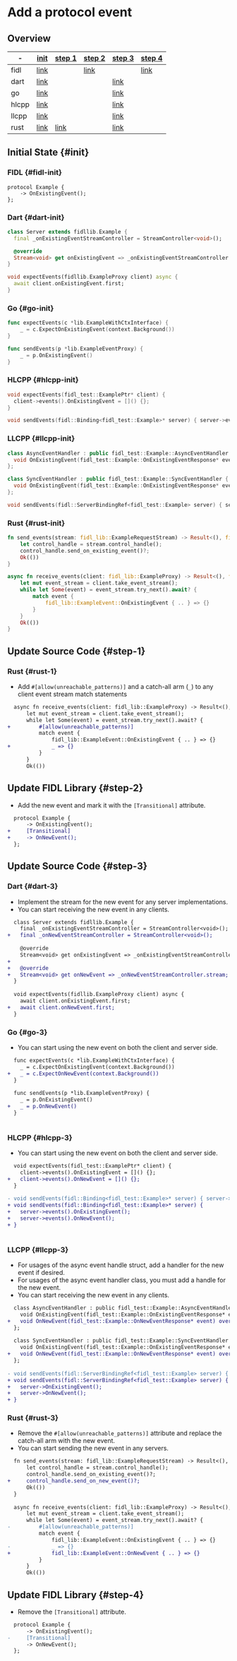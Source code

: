 <!-- WARNING: This file is machine generated by the source compatibility tool. -->
# Add a protocol event
## Overview
-|[init](#init)|[step 1](#step-1)|[step 2](#step-2)|[step 3](#step-3)|[step 4](#step-4)
---|---|---|---|---|---
fidl|[link](#fidl-init)||[link](#fidl-2)||[link](#fidl-4)
dart|[link](#dart-init)|||[link](#dart-3)|
go|[link](#go-init)|||[link](#go-3)|
hlcpp|[link](#hlcpp-init)|||[link](#hlcpp-3)|
llcpp|[link](#llcpp-init)|||[link](#llcpp-3)|
rust|[link](#rust-init)|[link](#rust-1)||[link](#rust-3)|

## Initial State {#init}
### FIDL {#fidl-init}
```fidl
protocol Example {
    -> OnExistingEvent();
};
```
### Dart {#dart-init}
```dart
class Server extends fidllib.Example {
  final _onExistingEventStreamController = StreamController<void>();

  @override
  Stream<void> get onExistingEvent => _onExistingEventStreamController.stream;
}

void expectEvents(fidllib.ExampleProxy client) async {
  await client.onExistingEvent.first;
}
```
### Go {#go-init}
```go
func expectEvents(c *lib.ExampleWithCtxInterface) {
	_ = c.ExpectOnExistingEvent(context.Background())
}

func sendEvents(p *lib.ExampleEventProxy) {
	_ = p.OnExistingEvent()
}

```
### HLCPP {#hlcpp-init}
```cpp
void expectEvents(fidl_test::ExamplePtr* client) {
  client->events().OnExistingEvent = []() {};
}

void sendEvents(fidl::Binding<fidl_test::Example>* server) { server->events().OnExistingEvent(); }

```
### LLCPP {#llcpp-init}
```cpp
class AsyncEventHandler : public fidl_test::Example::AsyncEventHandler {
  void OnExistingEvent(fidl_test::Example::OnExistingEventResponse* event) override {}
};

class SyncEventHandler : public fidl_test::Example::SyncEventHandler {
  void OnExistingEvent(fidl_test::Example::OnExistingEventResponse* event) override {}
};

void sendEvents(fidl::ServerBindingRef<fidl_test::Example> server) { server->OnExistingEvent(); }
```
### Rust {#rust-init}
```rust
fn send_events(stream: fidl_lib::ExampleRequestStream) -> Result<(), fidl::Error> {
    let control_handle = stream.control_handle();
    control_handle.send_on_existing_event()?;
    Ok(())
}

async fn receive_events(client: fidl_lib::ExampleProxy) -> Result<(), fidl::Error> {
    let mut event_stream = client.take_event_stream();
    while let Some(event) = event_stream.try_next().await? {
        match event {
            fidl_lib::ExampleEvent::OnExistingEvent { .. } => {}
        }
    }
    Ok(())
}
```
## Update Source Code {#step-1}
### Rust {#rust-1}
- Add `#[allow(unreachable_patterns)]` and a catch-all arm (`_`) to any client event stream match statements

```diff
  async fn receive_events(client: fidl_lib::ExampleProxy) -> Result<(), fidl::Error> {
      let mut event_stream = client.take_event_stream();
      while let Some(event) = event_stream.try_next().await? {
+         #[allow(unreachable_patterns)]
          match event {
              fidl_lib::ExampleEvent::OnExistingEvent { .. } => {}
+             _ => {}
          }
      }
      Ok(())

```
## Update FIDL Library {#step-2}
- Add the new event and mark it with the `[Transitional]` attribute.

```diff
  protocol Example {
      -> OnExistingEvent();
+     [Transitional]
+     -> OnNewEvent();
  };

```
## Update Source Code {#step-3}
### Dart {#dart-3}
- Implement the stream for the new event for any server implementations.
- You can start receiving the new event in any clients.

```diff
  class Server extends fidllib.Example {
    final _onExistingEventStreamController = StreamController<void>();
+   final _onNewEventStreamController = StreamController<void>();
  
    @override
    Stream<void> get onExistingEvent => _onExistingEventStreamController.stream;
+ 
+   @override
+   Stream<void> get onNewEvent => _onNewEventStreamController.stream;
  }
  
  void expectEvents(fidllib.ExampleProxy client) async {
    await client.onExistingEvent.first;
+   await client.onNewEvent.first;
  }

```
### Go {#go-3}
- You can start using the new event on both the client and server side.

```diff
  func expectEvents(c *lib.ExampleWithCtxInterface) {
  	_ = c.ExpectOnExistingEvent(context.Background())
+ 	_ = c.ExpectOnNewEvent(context.Background())
  }
  
  func sendEvents(p *lib.ExampleEventProxy) {
  	_ = p.OnExistingEvent()
+ 	_ = p.OnNewEvent()
  }
  

```
### HLCPP {#hlcpp-3}
- You can start using the new event on both the client and server side.

```diff
  void expectEvents(fidl_test::ExamplePtr* client) {
    client->events().OnExistingEvent = []() {};
+   client->events().OnNewEvent = []() {};
  }
  
- void sendEvents(fidl::Binding<fidl_test::Example>* server) { server->events().OnExistingEvent(); }
+ void sendEvents(fidl::Binding<fidl_test::Example>* server) {
+   server->events().OnExistingEvent();
+   server->events().OnNewEvent();
+ }
  

```
### LLCPP {#llcpp-3}
- For usages of the async event handle struct, add a handler for the new event if desired.
- For usages of the async event handler class, you must add a handle for the new event.
- You can start receiving the new event in any clients.

```diff
  class AsyncEventHandler : public fidl_test::Example::AsyncEventHandler {
    void OnExistingEvent(fidl_test::Example::OnExistingEventResponse* event) override {}
+   void OnNewEvent(fidl_test::Example::OnNewEventResponse* event) override {}
  };
  
  class SyncEventHandler : public fidl_test::Example::SyncEventHandler {
    void OnExistingEvent(fidl_test::Example::OnExistingEventResponse* event) override {}
+   void OnNewEvent(fidl_test::Example::OnNewEventResponse* event) override {}
  };
  
- void sendEvents(fidl::ServerBindingRef<fidl_test::Example> server) { server->OnExistingEvent(); }
+ void sendEvents(fidl::ServerBindingRef<fidl_test::Example> server) {
+   server->OnExistingEvent();
+   server->OnNewEvent();
+ }

```
### Rust {#rust-3}
- Remove the `#[allow(unreachable_patterns)]` attribute and replace the catch-all arm with the new event.
- You can start sending the new event in any servers.

```diff
  fn send_events(stream: fidl_lib::ExampleRequestStream) -> Result<(), fidl::Error> {
      let control_handle = stream.control_handle();
      control_handle.send_on_existing_event()?;
+     control_handle.send_on_new_event()?;
      Ok(())
  }
  
  async fn receive_events(client: fidl_lib::ExampleProxy) -> Result<(), fidl::Error> {
      let mut event_stream = client.take_event_stream();
      while let Some(event) = event_stream.try_next().await? {
-         #[allow(unreachable_patterns)]
          match event {
              fidl_lib::ExampleEvent::OnExistingEvent { .. } => {}
-             _ => {}
+             fidl_lib::ExampleEvent::OnNewEvent { .. } => {}
          }
      }
      Ok(())

```
## Update FIDL Library {#step-4}
- Remove the `[Transitional]` attribute.

```diff
  protocol Example {
      -> OnExistingEvent();
-     [Transitional]
      -> OnNewEvent();
  };

```
